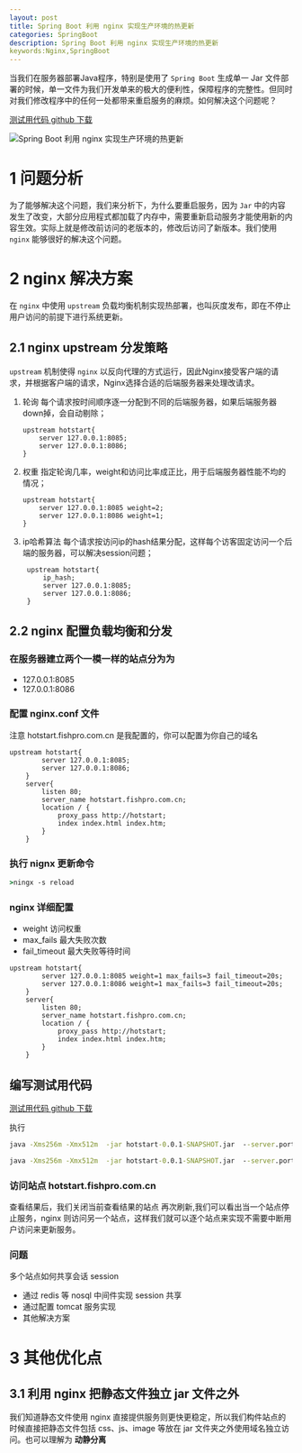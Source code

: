 ```yaml
---
layout: post
title: Spring Boot 利用 nginx 实现生产环境的热更新
categories: SpringBoot
description: Spring Boot 利用 nginx 实现生产环境的热更新
keywords:Nginx,SpringBoot
---
```


当我们在服务器部署Java程序，特别是使用了 `Spring Boot` 生成单一 Jar 文件部署的时候，单一文件为我们开发单来的极大的便利性，保障程序的完整性。但同时对我们修改程序中的任何一处都带来重启服务的麻烦。如何解决这个问题呢？


[测试用代码 github 下载 ](https://github.com/fishpro/spring-boot-study/tree/master/spring-boot-study-hotstart)


![Spring Boot 利用 nginx 实现生产环境的热更新](https://images.cnblogs.com/cnblogs_com/fishpro/1453719/o_nginx1.jpg)

# 1 问题分析

为了能够解决这个问题，我们来分析下，为什么要重启服务，因为 `Jar` 中的内容发生了改变，大部分应用程式都加载了内存中，需要重新启动服务才能使用新的内容生效。实际上就是修改前访问的老版本的，修改后访问了新版本。我们使用 `nginx` 能够很好的解决这个问题。

# 2 nginx 解决方案

在 `nginx` 中使用 `upstream` 负载均衡机制实现热部署，也叫灰度发布，即在不停止用户访问的前提下进行系统更新。

## 2.1 nginx upstream 分发策略
`upstream` 机制使得 `nginx` 以反向代理的方式运行，因此Nginx接受客户端的请求，并根据客户端的请求，Nginx选择合适的后端服务器来处理改请求。

1. 轮询
   每个请求按时间顺序逐一分配到不同的后端服务器，如果后端服务器down掉，会自动剔除；
    ```
    upstream hotstart{
        server 127.0.0.1:8085;
        server 127.0.0.1:8086;
    }
    ```

2. 权重
   指定轮询几率，weight和访问比率成正比，用于后端服务器性能不均的情况；
    ```
    upstream hotstart{
        server 127.0.0.1:8085 weight=2;
        server 127.0.0.1:8086 weight=1;
    }
    ```

3. ip哈希算法
   每个请求按访问ip的hash结果分配，这样每个访客固定访问一个后端的服务器，可以解决session问题；
   ```
    upstream hotstart{
        ip_hash;
        server 127.0.0.1:8085;
        server 127.0.0.1:8086;
    }
    ```

## 2.2 nginx 配置负载均衡和分发
### 在服务器建立两个一模一样的站点分为为 

- 127.0.0.1:8085
- 127.0.0.1:8086
  
### 配置 nginx.conf 文件
注意 hotstart.fishpro.com.cn 是我配置的，你可以配置为你自己的域名
```vm
upstream hotstart{
        server 127.0.0.1:8085;
        server 127.0.0.1:8086;
    }
    server{
        listen 80;
        server_name hotstart.fishpro.com.cn;
        location / {
            proxy_pass http://hotstart;
            index index.html index.htm;
        }
    }
```

### 执行 nignx 更新命令

```cmd
>ningx -s reload
```

### nginx 详细配置

- weight 访问权重
- max_fails 最大失败次数
- fail_timeout 最大失败等待时间

```vm
upstream hotstart{
        server 127.0.0.1:8085 weight=1 max_fails=3 fail_timeout=20s;
        server 127.0.0.1:8086 weight=1 max_fails=3 fail_timeout=20s;
    }
    server{
        listen 80;
        server_name hotstart.fishpro.com.cn;
        location / {
            proxy_pass http://hotstart;
            index index.html index.htm;
        }
    }
```


## 编写测试用代码

[测试用代码 github 下载 ](https://github.com/fishpro/spring-boot-study/tree/master/spring-boot-study-hotstart)

执行

```cmd
java -Xms256m -Xmx512m  -jar hotstart-0.0.1-SNAPSHOT.jar  --server.port=8085
```

```cmd
java -Xms256m -Xmx512m  -jar hotstart-0.0.1-SNAPSHOT.jar  --server.port=8086
```

### 访问站点 hotstart.fishpro.com.cn

查看结果后，我们关闭当前查看结果的站点 再次刷新,我们可以看出当一个站点停止服务，nginx 则访问另一个站点，这样我们就可以逐个站点来实现不需要中断用户访问来更新服务。

### 问题

多个站点如何共享会话 session
- 通过 redis 等 nosql 中间件实现 session 共享
- 通过配置 tomcat 服务实现
- 其他解决方案


# 3 其他优化点

## 3.1 利用 nginx 把静态文件独立 jar 文件之外
我们知道静态文件使用 nginx 直接提供服务则更快更稳定，所以我们构件站点的时候直接把静态文件包括 css、js、image 等放在 jar 文件夹之外使用域名独立访问。也可以理解为 **动静分离**

